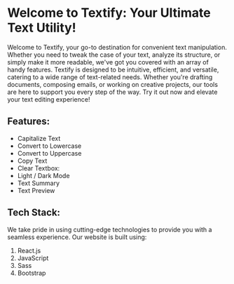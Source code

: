 # Welcome to Textify: Your Ultimate Text Utility!
 Welcome to Textify, your go-to destination for convenient text manipulation. Whether you need to tweak the case of your text, analyze its structure, or simply make it more readable, we've got you covered with an array of handy features. 
 Textify is designed to be intuitive, efficient, and versatile, catering to a wide range of text-related needs. Whether you're drafting documents, composing emails, or working on creative projects, our tools are here to support you every step of the way. Try it out now and elevate your text editing experience!  

## Features:
- Capitalize Text
- Convert to Lowercase
- Convert to Uppercase
- Copy Text
- Clear Textbox:
- Light / Dark Mode
- Text Summary
- Text Preview
                               
## Tech Stack:
We take pride in using cutting-edge technologies to provide you with a seamless experience. 
Our website is built using:
1. React.js
2. JavaScript
3. Sass
4. Bootstrap
